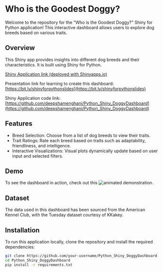 # Who is the Goodest Doggy?

Welcome to the repository for the "Who is the Goodest Doggy?" Shiny for Python application! This interactive dashboard allows users to explore dog breeds based on various traits.

## Overview

This Shiny app provides insights into different dog breeds and their characteristics. It is built using Shiny for Python.

[Shiny Application link (deployed with Shinyapps.io)](https://hzon6a-deepsha-menghani.shinyapps.io/whoisthegoodestdoggy/)

Presentation link for learning to create this dashboard: [https://bit.ly/shinyforpythonslides](https://bit.ly/shinyforpythonslides)

Shiny Application code link: [https://github.com/deepshamenghani/Python_Shiny_DoggyDashboard](https://github.com/deepshamenghani/Python_Shiny_DoggyDashboard)



## Features

- Breed Selection: Choose from a list of dog breeds to view their traits.
- Trait Ratings: Rate each breed based on traits such as adaptability, friendliness, and intelligence.
- Interactive Visualizations: Visual plots dynamically update based on user input and selected filters.

## Demo

To see the dashboard in action, check out this ![animated demonstration](/mnt/data/dashboardgif.gif).

## Dataset

The data used in this dashboard has been sourced from the American Kennel Club, with the Tuesday dataset courtesy of KKakey.

## Installation

To run this application locally, clone the repository and install the required dependencies:

```bash
git clone https://github.com/your-username/Python_Shiny_DoggyDashboard.git
cd Python_Shiny_DoggyDashboard
pip install -r requirements.txt
